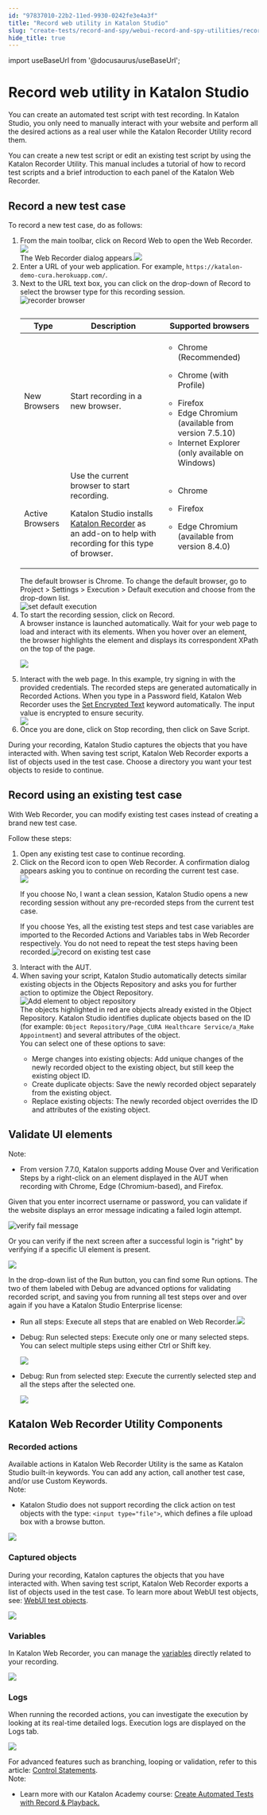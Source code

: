 ```yaml
---
id: "97837010-22b2-11ed-9930-0242fe3e4a3f"
title: "Record web utility in Katalon Studio"
slug: "create-tests/record-and-spy/webui-record-and-spy-utilities/record-web-utility-in-katalon-studio"
hide_title: true
---
```

import useBaseUrl from '@docusaurus/useBaseUrl';


# <a id="id" class="anchor_top_offset"/><a id="ariaid-title1" class="anchor_top_offset"/>Record web utility in Katalon Studio

<p xmlns="http://www.w3.org/1999/xhtml" className="p">You can create an automated test script with test recording. In <span className="ph">Katalon Studio</span>, you only need to manually interact with your website and perform all the desired actions as a real user while the Katalon Recorder Utility record them.</p> 
<p xmlns="http://www.w3.org/1999/xhtml" className="p">You can create a new test script or edit an existing test script by using the Katalon Recorder Utility. This manual includes a tutorial of how to record test scripts and a brief introduction to each panel of the Katalon Web Recorder.</p> 

## <a id="task-7704" class="anchor_top_offset"/>Record a new test case

<section xmlns="http://www.w3.org/1999/xhtml" className="section context">To record a new test case, do as follows:</section> 
<ol xmlns="http://www.w3.org/1999/xhtml" className="ol steps"><li className="li step stepexpand"><span className="ph cmd">From the main toolbar, click on <span className="ph uicontrol">Record Web</span> to open the <span className="ph uicontrol">Web Recorder</span>.</span><div className="itemgroup info"><img className="image" width={400} src={useBaseUrl("/9e225e00-5c68-11ed-a602-0242cfbc79b5.png")} /></div><div className="itemgroup stepresult">The <span className="ph uicontrol">Web Recorder</span> dialog appears.<img className="image" width={700} src={useBaseUrl("/9df6e130-5c68-11ed-a602-0242cfbc79b5.png")} /></div></li><li className="li step stepexpand"><span className="ph cmd">Enter a URL of your web application. For example, <code className="ph codeph">https://katalon-demo-cura.herokuapp.com/</code>.</span></li><li className="li step stepexpand"><span className="ph cmd">Next to the URL text box, you can click on the drop-down of <span className="ph uicontrol">Record</span> to select the browser type for this recording session.</span><div className="itemgroup info"><img className="image" width={700} src={useBaseUrl("/d4e9d840-6c72-11ed-a602-0242cfbc79b5.png")} alt="recorder browser" /></div><div className="itemgroup info"><table className="table anchor_top_offset" id="task-7704__d285a91a-e98e-46bd-92b6-925934310d98"><caption /><colgroup><col /><col /><col /></colgroup><thead className="thead"><tr className><th className="entry anchor_top_offset" id="task-7704__d285a91a-e98e-46bd-92b6-925934310d98__entry__1">Type</th><th className="entry anchor_top_offset" id="task-7704__d285a91a-e98e-46bd-92b6-925934310d98__entry__2">Description</th><th className="entry anchor_top_offset" id="task-7704__d285a91a-e98e-46bd-92b6-925934310d98__entry__3">Supported browsers</th></tr></thead><tbody className="tbody"><tr className><td className="entry" headers="task-7704__d285a91a-e98e-46bd-92b6-925934310d98__entry__1 task-7704__d285a91a-e98e-46bd-92b6-925934310d98__entry__2 task-7704__d285a91a-e98e-46bd-92b6-925934310d98__entry__3 ">New Browsers</td><td className="entry" headers="task-7704__d285a91a-e98e-46bd-92b6-925934310d98__entry__1 task-7704__d285a91a-e98e-46bd-92b6-925934310d98__entry__2 task-7704__d285a91a-e98e-46bd-92b6-925934310d98__entry__3 ">Start recording in a new browser.</td><td className="entry" headers="task-7704__d285a91a-e98e-46bd-92b6-925934310d98__entry__1 task-7704__d285a91a-e98e-46bd-92b6-925934310d98__entry__2 task-7704__d285a91a-e98e-46bd-92b6-925934310d98__entry__3 "><ul className="ul"><li className="li">Chrome (Recommended)</li><li className="li"><p className="p">Chrome (with Profile)</p></li><li className="li">Firefox</li><li className="li"> Edge Chromium (available from version 7.5.10)</li><li className="li">Internet Explorer (only available on Windows)</li></ul></td></tr><tr className><td className="entry" headers="task-7704__d285a91a-e98e-46bd-92b6-925934310d98__entry__1 task-7704__d285a91a-e98e-46bd-92b6-925934310d98__entry__2 task-7704__d285a91a-e98e-46bd-92b6-925934310d98__entry__3 ">Active Browsers</td><td className="entry" headers="task-7704__d285a91a-e98e-46bd-92b6-925934310d98__entry__1 task-7704__d285a91a-e98e-46bd-92b6-925934310d98__entry__2 task-7704__d285a91a-e98e-46bd-92b6-925934310d98__entry__3 ">Use the current browser to start recording.<p className="p">Katalon Studio installs <a className="xref j-external-link" href="https://chrome.google.com/webstore/detail/katalon-recorder-selenium/ljdobmomdgdljniojadhoplhkpialdid" target="_blank">Katalon Recorder</a> as an add-on to help with recording for this type of browser.</p></td><td className="entry" headers="task-7704__d285a91a-e98e-46bd-92b6-925934310d98__entry__1 task-7704__d285a91a-e98e-46bd-92b6-925934310d98__entry__2 task-7704__d285a91a-e98e-46bd-92b6-925934310d98__entry__3 "><div className="p"><ul className="ul"><li className="li"><p className="p">Chrome</p></li><li className="li"><p className="p">Firefox</p></li><li className="li"><p className="p">Edge Chromium (available from version 8.4.0)</p></li></ul></div></td></tr></tbody></table></div><div className="itemgroup info">The default browser is Chrome. To change the default browser, go to <span className="ph uicontrol">Project</span> &gt; <span className="ph uicontrol">Settings</span> &gt; <span className="ph uicontrol">Execution</span> &gt; <span className="ph uicontrol">Default execution</span> and choose from the drop-down list.</div><div className="itemgroup info"><img className="image" width={700} src={useBaseUrl("/56ee3f70-5620-11ed-a602-0242cfbc79b5.png")} alt="set default execution" /></div></li><li className="li step stepexpand"><span className="ph cmd">To start the recording session, click on <span className="ph uicontrol">Record</span>.</span><div className="itemgroup stepresult">A browser instance is launched automatically. Wait for your web page to load and interact with its elements. When you hover over an element, the browser highlights the element and displays its correspondent XPath on the top of the page.<p className="p"><img className="image" src={useBaseUrl("/908d1ec0-c152-11ed-a4d3-0242cfbc79b5.png")} /></p></div></li><li className="li step stepexpand"><span className="ph cmd">Interact with the web page. In this example, try signing in with the provided credentials. The recorded steps are generated automatically in <span className="ph uicontrol">Recorded Actions</span>. When you type in a <span className="ph uicontrol">Password</span> field, <span className="ph uicontrol">Katalon Web Recorder</span> uses the <a className="xref" href="/docs/create-tests/keywords/keyword-description-in-katalon-studio/web-ui-keywords/webui-set-encrypted-text">Set Encrypted Text</a> keyword automatically. The input value is encrypted to ensure security.</span><div className="itemgroup info"><img className="image" width={850} src={useBaseUrl("/cbb513e0-750d-11ed-a602-0242cfbc79b5.png")} /></div></li><li className="li step stepexpand"><span className="ph cmd">Once you are done, click on <span className="ph uicontrol">Stop recording</span>, then click on <span className="ph uicontrol">Save Script</span>.</span></li></ol> 
<section xmlns="http://www.w3.org/1999/xhtml" className="section result">During your recording, <span className="ph">Katalon Studio</span> captures the objects that you have interacted with. When saving test script, <span className="ph uicontrol">Katalon Web Recorder</span> exports a list of objects used in the test case. Choose a directory you want your test objects to reside to continue.</section> 

## <a id="task-7962" class="anchor_top_offset"/>Record using an existing test case

<section xmlns="http://www.w3.org/1999/xhtml" className="section context">With Web Recorder, you can modify existing test cases instead of creating a brand new test case.<p className="p">Follow these steps:</p></section> 
<ol xmlns="http://www.w3.org/1999/xhtml" className="ol steps"><li className="li step stepexpand"><span className="ph cmd">Open any existing test case to continue recording.</span></li><li className="li step stepexpand"><span className="ph cmd">Click on the <span className="ph uicontrol">Record</span> icon to open Web Recorder. A confirmation dialog appears asking you to continue on recording the current test case.</span><div className="itemgroup info"><img className="image" width={500} src={useBaseUrl("/5703ea50-5620-11ed-a602-0242cfbc79b5.png")} /></div><div className="itemgroup stepresult"><p className="p">If you choose <span className="ph uicontrol">No, I want a clean session</span>, <span className="ph">Katalon Studio</span> opens a new recording session without any pre-recorded steps from the current test case.</p><p className="p">If you choose <span className="ph uicontrol">Yes</span>, all the existing test steps and test case variables are imported to the <span className="ph uicontrol">Recorded Actions</span> and <span className="ph uicontrol">Variables</span> tabs in Web Recorder respectively. You do not need to repeat the test steps having been recorded.<img className="image" width={850} src={useBaseUrl("/cc19a210-750d-11ed-a602-0242cfbc79b5.png")} alt="record on existing test case" /></p></div></li><li className="li step stepexpand"><span className="ph cmd">Interact with the AUT.</span></li><li className="li step stepexpand"><span className="ph cmd">When saving your script, <span className="ph">Katalon Studio</span> automatically detects similar existing objects in the <span className="ph uicontrol">Objects Repository</span> and asks you for further action to optimize the Object Repository.<img className="image" width={500} src={useBaseUrl("/56f56b60-5620-11ed-a602-0242cfbc79b5.png")} alt="Add element to object repository" /></span><div className="itemgroup info">The objects highlighted in red are objects already existed in the Object Repository. <span className="ph">Katalon Studio</span> identifies duplicate objects based on the ID (for example: <code className="ph codeph">Object Repository/Page_CURA Healthcare Service/a_Make Appointment</code>) and several attributes of the object.<div className="p">You can select one of these options to save:<ul className="ul"><li className="li"><span className="ph uicontrol">Merge changes into existing objects</span>: Add unique changes of the newly recorded object to the existing object, but still keep the existing object ID.</li><li className="li"><span className="ph uicontrol">Create duplicate objects</span>: Save the newly recorded object separately from the existing object.</li><li className="li"><span className="ph uicontrol">Replace existing objects</span>: The newly recorded object overrides the ID and attributes of the existing object.</li></ul></div></div></li></ol> 

## <a id="id_3" class="anchor_top_offset"/>Validate UI elements

<div xmlns="http://www.w3.org/1999/xhtml" className="note note note_note"><span className="note__title">Note:</span> <ul className="ul"><li className="li"><p className="p">From version 7.7.0, Katalon supports adding Mouse Over and Verification Steps by a right-click on an element displayed in the AUT when recording with Chrome, Edge (Chromium-based), and Firefox.</p></li></ul></div>
<p xmlns="http://www.w3.org/1999/xhtml" className="p">Given that you enter incorrect username or password, you can validate if the website displays an error message indicating a failed login attempt.</p> 
<p xmlns="http://www.w3.org/1999/xhtml" className="p"><img className="image" width={850} src={useBaseUrl("/cc2ded60-750d-11ed-a602-0242cfbc79b5.png")} alt="verify fail message" /></p> 
<p xmlns="http://www.w3.org/1999/xhtml" className="p">Or you can verify if the next screen after a successful login is "right" by verifying if a specific UI element is present.</p> 
<p xmlns="http://www.w3.org/1999/xhtml" className="p"><img className="image" src={useBaseUrl("/cbd2d510-750d-11ed-a602-0242cfbc79b5.png")} /></p> 
<p xmlns="http://www.w3.org/1999/xhtml" className="p">In the drop-down list of the <span className="ph uicontrol">Run</span> button, you can find some Run options. The two of them labeled with <span className="ph uicontrol">Debug</span> are advanced options for validating recorded script, and saving you from running all test steps over and over again if you have a Katalon Studio Enterprise license:</p> 
<ul xmlns="http://www.w3.org/1999/xhtml" className="ul"><li className="li"><span className="ph uicontrol">Run all steps</span>: Execute all steps that are enabled on Web Recorder.<img className="image" width={600} src={useBaseUrl("/570a52f0-5620-11ed-a602-0242cfbc79b5.png")} /></li><li className="li"><p className="p"><span className="ph uicontrol">Debug: Run selected steps</span>: Execute only one or many selected steps. You can select multiple steps using either Ctrl or Shift key. </p><p className="p"><img className="image" width={600} src={useBaseUrl("/570745b0-5620-11ed-a602-0242cfbc79b5.png")} /></p></li><li className="li"><p className="p"><span className="ph uicontrol">Debug: Run from selected step</span>: Execute the currently selected step and all the steps after the selected one.</p><p className="p"><img className="image" width={600} src={useBaseUrl("/57148c20-5620-11ed-a602-0242cfbc79b5.png")} /></p></li></ul> 

## <a id="id_4" class="anchor_top_offset"/>Katalon Web Recorder Utility Components


### <a id="id_5" class="anchor_top_offset"/>Recorded actions

<div xmlns="http://www.w3.org/1999/xhtml" className="p">Available actions in Katalon Web Recorder Utility is the same as <span className="ph">Katalon Studio</span> built-in keywords. You can add any action, call another test case, and/or use Custom Keywords.<div className="note note note_note"><span className="note__title">Note:</span> <ul className="ul"><li className="li"><p className="p"><span className="ph">Katalon Studio</span> does not support recording the click action on test objects with the type: <code className="ph codeph">&lt;input type="file"&gt;</code>, which defines a file upload box with a browse button.</p></li></ul></div></div>
<p xmlns="http://www.w3.org/1999/xhtml" className="p"><img className="image" width={700} src={useBaseUrl("/56f8c6c0-5620-11ed-a602-0242cfbc79b5.png")} /></p> 

### <a id="id_6" class="anchor_top_offset"/>Captured objects

<p xmlns="http://www.w3.org/1999/xhtml" className="p">During your recording, Katalon captures the objects that you have interacted with. When saving test script, <span className="ph uicontrol">Katalon Web Recorder</span> exports a list of objects used in the test case. To learn more about WebUI test objects, see: <a className="xref" href="/docs/create-tests/keywords/keyword-description-in-katalon-studio/web-ui-keywords/webui-accept-alert">WebUI test objects</a>.</p> 
<p xmlns="http://www.w3.org/1999/xhtml" className="p"><img className="image" width={450} src={useBaseUrl("/8e419cd0-be4c-11ed-825f-0242cfbc79b5.png")} /></p> 

### <a id="id_7" class="anchor_top_offset"/>Variables

<p xmlns="http://www.w3.org/1999/xhtml" className="p">In Katalon Web Recorder, you can manage the <a className="xref" href="/docs/create-tests/data-driven-testing/data-driven-testing-with-katalon-studio#id__section-ddt-variables">variables</a> directly related to your recording.</p> 
<p xmlns="http://www.w3.org/1999/xhtml" className="p"><img className="image" width={500} src={useBaseUrl("/03a90bd0-c153-11ed-a4d3-0242cfbc79b5.png")} /></p> 

### <a id="id_8" class="anchor_top_offset"/>Logs

<p xmlns="http://www.w3.org/1999/xhtml" className="p">When running the recorded actions, you can investigate the execution by looking at its real-time detailed logs. Execution logs are displayed on the <span className="ph uicontrol">Logs</span> tab.</p> 
<p xmlns="http://www.w3.org/1999/xhtml" className="p"><img className="image" width={700} src={useBaseUrl("/570d8740-5620-11ed-a602-0242cfbc79b5.png")} /></p> 
<div xmlns="http://www.w3.org/1999/xhtml" className="p">For advanced features such as branching, looping or validation, refer to this article: <a className="xref" href="/docs/create-tests/create-test-cases/statements/statements-in-katalon-studio-overview">Control Statements</a>. <div className="note note note_note"><span className="note__title">Note:</span> <ul className="ul"><li className="li"><p className="p">Learn more with our Katalon Academy course: <a className="xref j-external-link" href="https://academy.katalon.com/courses/record-playback-testing/?utm_source=kat_docs&utm_medium=record_web_utility" target="_blank">Create Automated Tests with Record &amp; Playback.</a></p></li></ul></div></div>
